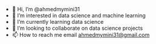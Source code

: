 - 👋 Hi, I’m @ahmedmymini31
- 👀 I’m interested in data science and machine learning
- 🌱 I’m currently learning data science
- 💞️ I’m looking to collaborate on data science projects
- 📫 How to reach me email ahmedmymini31@gmail.com

<!---
ahmedmymini31/ahmedmymini31 is a ✨ special ✨ repository because its `README.md` (this file) appears on your GitHub profile.
You can click the Preview link to take a look at your changes.
--->
